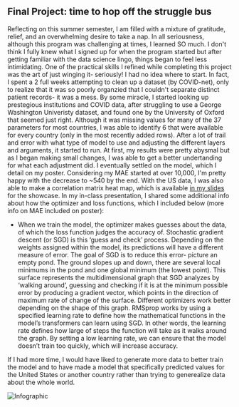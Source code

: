 ## Final Project: time to hop off the struggle bus
Reflecting on this summer semester, I am filled with a mixture of gratitude, relief, and an overwhelming desire to take a nap. In all seriousness, although this program was challenging at times, I learned SO much. I don't think I fully knew what I signed up for when the program started but after getting familiar with the data science lingo, things began to feel less intimidating. One of the practical skills I refined while completing this project was the art of just winging it- seriously! I had no idea where to start. In fact, I spent a 2 full weeks attempting to clean up a dataset (by COVID-net), only to realize that it was so poorly organzied that I couldn't separate distinct patient records- it was a mess. By some miracle, I started looking up prestegious institutions and COVID data, after struggling to use a George Washington Univeristy dataset, and found one by the University of Oxford that seemed just right. Although it was missing values for many of the 37 parameters for most countries, I was able to identify 6 that were available for every country (only in the most recently added rows). After a lot of trail and error with what type of model to use and adjusting the different layers and arguments, it started to run. At first, my results were pretty abysmal but as I began making small changes, I was able to get a better undertanding for what each adjustment did. I eventually settled on the model, which I detail on my poster. Considering my MAE started at over 10,000, I'm pretty happy with the decrease to ~540 by the end. With the US data, I was also able to make a correlation matrix heat map, which is available [in my slides](https://docs.google.com/presentation/d/1kZjPCfzZstyANxRoa8v0wCOBHjoOlCYYoyDWkBmNvIA/edit?usp=sharing) for the showcase. In my in-class presentation, I shared some additional info about how the optimizer and loss functions, which I included below (more info on MAE included on poster):<br/>
- When we train the model, the optimizer makes guesses about the data, of which the loss function judges the accuracy of. Stochastic gradient descent (or SGD) is this ‘guess and check’ process. Depending on the weights assigned within the model, its predictions will have a different measure of error. The goal of SGD is to reduce this error- picture an empty pond. The ground slopes up and down, there are several local minimums in the pond and one global minimum (the lowest point). This surface represents the multidimensional graph that SGD analyzes by ‘walking around’, guessing and checking if it is at the minimum possible error by producing a gradient vector, which points in the direction of maximum rate of change of the surface. Different optimizers work better depending on the shape of this graph. RMSprop works by using a specified learning rate to define how the mathematical functions in the model’s transformers can learn using SGD. In other words, the learning rate defines how large of steps the function will take as it walks around the graph. By setting a low learning rate, we can ensure that the model doesn’t train too quickly, which will increase accuracy.<br/>

If I had more time, I would have liked to generate more data to better train the model and to have made a model that specifically predicted values for the United States or another country rather than trying to generealize data about the whole world.<br/>

![Infographic](https://aeraposo.github.io/Data-310-Public-Raposo/COVID-19.jpg)
